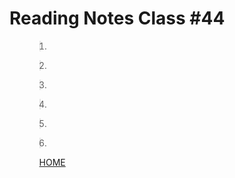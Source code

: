 # Reading Notes Class #44

<ol>

><li>

</li>


><li>

</li>


><li>

</li>


><li>

</li>


><li>

</li>


><li>

</li>

<ol>

[HOME](../README.md)
